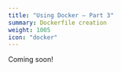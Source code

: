 ```yaml
---
title: "Using Docker – Part 3"
summary: Dockerfile creation
weight: 1005
icon: "docker"
---
```


Coming soon!
